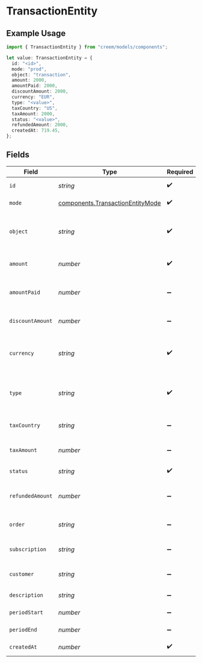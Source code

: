 # TransactionEntity

## Example Usage

```typescript
import { TransactionEntity } from "creem/models/components";

let value: TransactionEntity = {
  id: "<id>",
  mode: "prod",
  object: "transaction",
  amount: 2000,
  amountPaid: 2000,
  discountAmount: 2000,
  currency: "EUR",
  type: "<value>",
  taxCountry: "US",
  taxAmount: 2000,
  status: "<value>",
  refundedAmount: 2000,
  createdAt: 719.45,
};
```

## Fields

| Field                                                                                 | Type                                                                                  | Required                                                                              | Description                                                                           | Example                                                                               |
| ------------------------------------------------------------------------------------- | ------------------------------------------------------------------------------------- | ------------------------------------------------------------------------------------- | ------------------------------------------------------------------------------------- | ------------------------------------------------------------------------------------- |
| `id`                                                                                  | *string*                                                                              | :heavy_check_mark:                                                                    | Unique identifier for the object.                                                     |                                                                                       |
| `mode`                                                                                | [components.TransactionEntityMode](../../models/components/transactionentitymode.md)  | :heavy_check_mark:                                                                    | String representing the environment.                                                  |                                                                                       |
| `object`                                                                              | *string*                                                                              | :heavy_check_mark:                                                                    | String representing the object's type. Objects of the same type share the same value. | transaction                                                                           |
| `amount`                                                                              | *number*                                                                              | :heavy_check_mark:                                                                    | The transaction amount in cents. 1000 = $10.00                                        | 2000                                                                                  |
| `amountPaid`                                                                          | *number*                                                                              | :heavy_minus_sign:                                                                    | The amount the customer paid in cents. 1000 = $10.00                                  | 2000                                                                                  |
| `discountAmount`                                                                      | *number*                                                                              | :heavy_minus_sign:                                                                    | The discount amount in cents. 1000 = $10.00                                           | 2000                                                                                  |
| `currency`                                                                            | *string*                                                                              | :heavy_check_mark:                                                                    | Three-letter ISO currency code, in uppercase. Must be a supported currency.           | EUR                                                                                   |
| `type`                                                                                | *string*                                                                              | :heavy_check_mark:                                                                    | The type of transaction. payment(one time payments) and invoice(subscription)         |                                                                                       |
| `taxCountry`                                                                          | *string*                                                                              | :heavy_minus_sign:                                                                    | The ISO alpha-2 country code where tax is collected.                                  | US                                                                                    |
| `taxAmount`                                                                           | *number*                                                                              | :heavy_minus_sign:                                                                    | The sale tax amount in cents. 1000 = $10.00                                           | 2000                                                                                  |
| `status`                                                                              | *string*                                                                              | :heavy_check_mark:                                                                    | Status of the transaction.                                                            |                                                                                       |
| `refundedAmount`                                                                      | *number*                                                                              | :heavy_minus_sign:                                                                    | The amount that has been refunded in cents. 1000 = $10.00                             | 2000                                                                                  |
| `order`                                                                               | *string*                                                                              | :heavy_minus_sign:                                                                    | The order associated with the transaction.                                            |                                                                                       |
| `subscription`                                                                        | *string*                                                                              | :heavy_minus_sign:                                                                    | The subscription associated with the transaction.                                     |                                                                                       |
| `customer`                                                                            | *string*                                                                              | :heavy_minus_sign:                                                                    | The customer associated with the transaction.                                         |                                                                                       |
| `description`                                                                         | *string*                                                                              | :heavy_minus_sign:                                                                    | The description of the transaction.                                                   |                                                                                       |
| `periodStart`                                                                         | *number*                                                                              | :heavy_minus_sign:                                                                    | Start period for the invoice as timestamp                                             |                                                                                       |
| `periodEnd`                                                                           | *number*                                                                              | :heavy_minus_sign:                                                                    | End period for the invoice as timestamp                                               |                                                                                       |
| `createdAt`                                                                           | *number*                                                                              | :heavy_check_mark:                                                                    | Creation date of the order as timestamp                                               |                                                                                       |